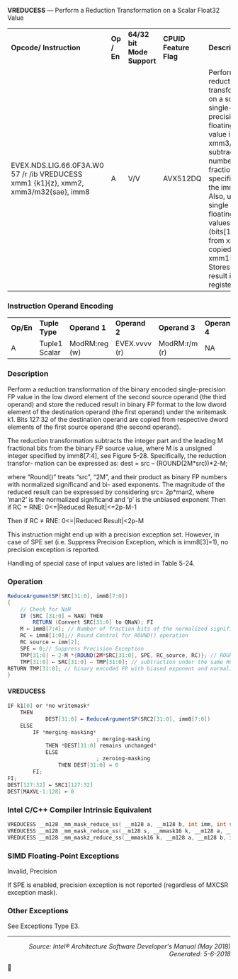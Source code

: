 <b>VREDUCESS</b> — Perform a Reduction Transformation on a Scalar Float32 Value
<table>
	<tr>
		<td><b>Opcode/ Instruction</b></td>
		<td><b>Op / En</b></td>
		<td><b>64/32 bit Mode Support</b></td>
		<td><b>CPUID Feature Flag</b></td>
		<td><b>Description</b></td>
	</tr>
	<tr>
		<td>EVEX.NDS.LIG.66.0F3A.W0 57 /r /ib VREDUCESS xmm1 {k1}{z}, xmm2, xmm3/m32{sae}, imm8</td>
		<td>A</td>
		<td>V/V</td>
		<td>AVX512DQ</td>
		<td>Perform a reduction transformation on a scalar single-precision floating point value in xmm3/m32 by subtracting a number of fraction bits specified by the imm8 field. Also, upper single precision floating-point values (bits[127:32]) from xmm2 are copied to xmm1[127:32]. Stores the result in xmm1 register.</td>
	</tr>
</table>


### Instruction Operand Encoding
<table>
	<tr>
		<td><b>Op/En</b></td>
		<td><b>Tuple Type</b></td>
		<td><b>Operand 1</b></td>
		<td><b>Operand 2</b></td>
		<td><b>Operand 3</b></td>
		<td><b>Operand 4</b></td>
	</tr>
	<tr>
		<td>A</td>
		<td>Tuple1 Scalar</td>
		<td>ModRM:reg (w)</td>
		<td>EVEX.vvvv (r)</td>
		<td>ModRM:r/m (r)</td>
		<td>NA</td>
	</tr>
</table>


### Description
Perform a reduction transformation of the binary encoded single-precision FP value in the low dword element of the
second source operand (the third operand) and store the reduced result in binary FP format to the low dword
element of the destination operand (the first operand) under the writemask k1. Bits 127:32 of the destination
operand are copied from respective dword elements of the first source operand (the second operand).

The reduction transformation subtracts the integer part and the leading M fractional bits from the binary FP source
value, where M is a unsigned integer specified by imm8[7:4], see Figure 5-28. Specifically, the reduction transfor-
mation can be expressed as:
dest = src – (ROUND(2M\*src))\*2-M;

where “Round()” treats “src”, “2M”, and their product as binary FP numbers with normalized significand and bi-
ased exponents.
The magnitude of the reduced result can be expressed by considering src= 2p\*man2,
where ‘man2’ is the normalized significand and ‘p’ is the unbiased exponent
Then if RC = RNE: 0<=|Reduced Result|<=2p-M-1

Then if RC ≠ RNE: 0<=|Reduced Result|<2p-M

This instruction might end up with a precision exception set. However, in case of SPE set (i.e. Suppress Precision
Exception, which is imm8[3]=1), no precision exception is reported.

Handling of special case of input values are listed in Table 5-24.

### Operation

```java
ReduceArgumentSP(SRC[31:0], imm8[7:0])
{
    // Check for NaN
    IF (SRC [31:0] = NAN) THEN
        RETURN (Convert SRC[31:0] to QNaN); FI
    M ← imm8[7:4]; // Number of fraction bits of the normalized significand to be subtracted
    RC ← imm8[1:0];// Round Control for ROUND() operation
    RC source ← imm[2];
    SPE ← 0;// Suppress Precision Exception
    TMP[31:0] ← 2-M *{ROUND(2M*SRC[31:0], SPE, RC_source, RC)}; // ROUND() treats SRC and 2M as standard binary FP values
    TMP[31:0] ← SRC[31:0] – TMP[31:0]; // subtraction under the same RC,SPE controls
RETURN TMP[31:0]; // binary encoded FP with biased exponent and normalized significand
}
```
#### VREDUCESS
```java
IF k1[0] or *no writemask*
    THEN
            DEST[31:0] ← ReduceArgumentSP(SRC2[31:0], imm8[7:0])
    ELSE 
        IF *merging-masking*
                            ; merging-masking
            THEN *DEST[31:0] remains unchanged*
            ELSE 
                            ; zeroing-masking
                THEN DEST[31:0] = 0
        FI;
FI;
DEST[127:32] ← SRC1[127:32]
DEST[MAXVL-1:128] ← 0
```
### Intel C/C++ Compiler Intrinsic Equivalent
```c
VREDUCESS __m128 _mm_mask_reduce_ss( __m128 a, __m128 b, int imm, int sae)
VREDUCESS __m128 _mm_mask_reduce_ss(__m128 s, __mmask16 k, __m128 a, __m128 b, int imm, int sae)
VREDUCESS __m128 _mm_maskz_reduce_ss(__mmask16 k, __m128 a, __m128 b, int imm, int sae)
```
### SIMD Floating-Point Exceptions
Invalid, Precision

If SPE is enabled, precision exception is not reported (regardless of MXCSR exception mask).

### Other Exceptions

See Exceptions Type E3.

 --- 
<p align="right"><i>Source: Intel® Architecture Software Developer's Manual (May 2018)<br>Generated: 5-6-2018</i></p>
